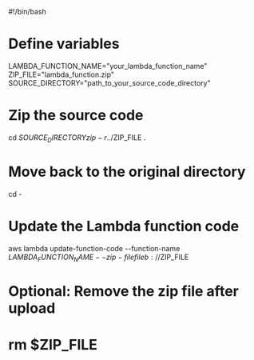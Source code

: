 #!/bin/bash
# Define variables
LAMBDA_FUNCTION_NAME="your_lambda_function_name"
ZIP_FILE="lambda_function.zip"
SOURCE_DIRECTORY="path_to_your_source_code_directory"
# Zip the source code
cd $SOURCE_DIRECTORY
zip -r ../$ZIP_FILE .
# Move back to the original directory
cd -
# Update the Lambda function code
aws lambda update-function-code --function-name $LAMBDA_FUNCTION_NAME --zip-file fileb://$ZIP_FILE
# Optional: Remove the zip file after upload
# rm $ZIP_FILE